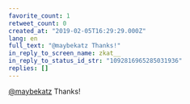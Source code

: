 ```yaml
---
favorite_count: 1
retweet_count: 0
created_at: "2019-02-05T16:29:29.000Z"
lang: en
full_text: "@maybekatz Thanks!"
in_reply_to_screen_name: zkat__
in_reply_to_status_id_str: "1092816965285031936"
replies: []
---
```


[@maybekatz](https://twitter.com/maybekatz) Thanks!

